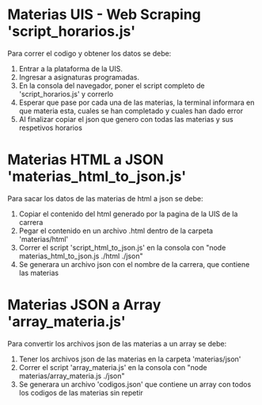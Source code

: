 # Materias UIS - Web Scraping 'script_horarios.js'
Para correr el codigo y obtener los datos se debe:
1. Entrar a la plataforma de la UIS.
2. Ingresar a asignaturas programadas.
3. En la consola del navegador, poner el script completo de 'script_horarios.js' y correrlo
4. Esperar que pase por cada una de las materias, la terminal informara en que materia esta, cuales se han completado y cuales han dado error
5. Al finalizar copiar el json que genero con todas las materias y sus respetivos horarios

# Materias HTML a JSON 'materias_html_to_json.js'
Para sacar los datos de las materias de html a json se debe:
1. Copiar el contenido del html generado por la pagina de la UIS de la carrera
2. Pegar el contenido en un archivo .html dentro de la carpeta 'materias/html'
3. Correr el script 'script_html_to_json.js' en la consola con "node materias_html_to_json.js ./html ./json"
4. Se generara un archivo json con el nombre de la carrera, que contiene las materias

# Materias JSON a Array 'array_materia.js'
Para convertir los archivos json de las materias a un array se debe:
1. Tener los archivos json de las materias en la carpeta 'materias/json'
2. Correr el script 'array_materia.js' en la consola con "node materias/array_materia.js ./json"
3. Se generara un archivo 'codigos.json' que contiene un array con todos los codigos de las materias sin repetir
